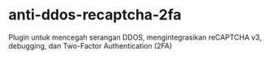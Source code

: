 # anti-ddos-recaptcha-2fa
Plugin untuk mencegah serangan DDOS, mengintegrasikan reCAPTCHA v3, debugging, dan Two-Factor Authentication (2FA)
